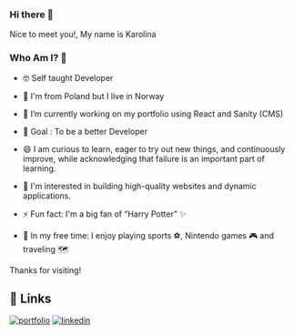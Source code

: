 ### Hi there 👋 

Nice to meet you!, My name is Karolina  


### Who Am I? 🤠

- 🤓 Self taught Developer

- 🧳 I'm from Poland but I live in Norway

- 🔭 I’m currently working on my portfolio using React and Sanity (CMS)

- 🎯 Goal : To be a better Developer

- 😄 I am  curious to learn, eager to try out new things, and continuously improve, while acknowledging that failure is an important part of learning.

- 🧐 I'm interested in building high-quality websites and dynamic applications.

- ⚡ Fun fact: I'm a big fan of “Harry Potter” ✨

- 🤙 In my free time: I enjoy playing sports ⚽, Nintendo games 🎮 and traveling 🗺️


Thanks for visiting!


## 🔗 Links
[![portfolio](https://img.shields.io/badge/my_portfolio-000?style=for-the-badge&logo=ko-fi&logoColor=white)](https://karolinakulinskaportfolio.netlify.app/)
[![linkedin](https://img.shields.io/badge/linkedin-0A66C2?style=for-the-badge&logo=linkedin&logoColor=white)](https://www.linkedin.com/in/karolina-kulinska-870124111/)



<!--
**CarolinaFledgling/CarolinaFledgling** is a ✨ _special_ ✨ repository because its `README.md` (this file) appears on your GitHub profile.

Here are some ideas to get you started:

- 🔭 I’m currently working on ...
- 🌱 I’m currently learning ...
- 👯 I’m looking to collaborate on ...
- 🤔 I’m looking for help with ...
- 💬 Ask me about ...
- 📫 How to reach me: ...
- 😄 Pronouns: ...
- ⚡ Fun fact: Harry Potter Love

-->
